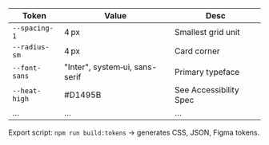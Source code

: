 <!-- phase:1 --><!-- draft -->

| Token | Value | Desc |
|-------|-------|------|
| `--spacing-1` | 4 px | Smallest grid unit |
| `--radius-sm` | 4 px | Card corner |
| `--font-sans` | "Inter", system‑ui, sans-serif | Primary typeface |
| `--heat-high` | #D1495B | See Accessibility Spec |
| … | … | … |

Export script: `npm run build:tokens` -> generates CSS, JSON, Figma tokens.
